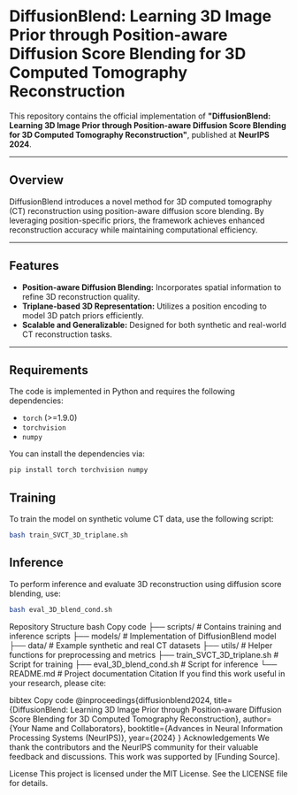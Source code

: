 # DiffusionBlend: Learning 3D Image Prior through Position-aware Diffusion Score Blending for 3D Computed Tomography Reconstruction

This repository contains the official implementation of **"DiffusionBlend: Learning 3D Image Prior through Position-aware Diffusion Score Blending for 3D Computed Tomography Reconstruction"**, published at **NeurIPS 2024**.

---

## Overview

DiffusionBlend introduces a novel method for 3D computed tomography (CT) reconstruction using position-aware diffusion score blending. By leveraging position-specific priors, the framework achieves enhanced reconstruction accuracy while maintaining computational efficiency.

---

## Features

- **Position-aware Diffusion Blending:** Incorporates spatial information to refine 3D reconstruction quality.
- **Triplane-based 3D Representation:** Utilizes a position encoding to model 3D patch priors efficiently.
- **Scalable and Generalizable:** Designed for both synthetic and real-world CT reconstruction tasks.

---

## Requirements

The code is implemented in Python and requires the following dependencies:

- `torch` (>=1.9.0)
- `torchvision`
- `numpy`

You can install the dependencies via:

```bash
pip install torch torchvision numpy
```

## Training
To train the model on synthetic volume CT data, use the following script:

```bash
bash train_SVCT_3D_triplane.sh
```

## Inference
To perform inference and evaluate 3D reconstruction using diffusion score blending, use:

```bash
bash eval_3D_blend_cond.sh
```


Repository Structure
bash
Copy code
├── scripts/                   # Contains training and inference scripts
├── models/                    # Implementation of DiffusionBlend model
├── data/                      # Example synthetic and real CT datasets
├── utils/                     # Helper functions for preprocessing and metrics
├── train_SVCT_3D_triplane.sh  # Script for training
├── eval_3D_blend_cond.sh      # Script for inference
└── README.md                  # Project documentation
Citation
If you find this work useful in your research, please cite:

bibtex
Copy code
@inproceedings{diffusionblend2024,
  title={DiffusionBlend: Learning 3D Image Prior through Position-aware Diffusion Score Blending for 3D Computed Tomography Reconstruction},
  author={Your Name and Collaborators},
  booktitle={Advances in Neural Information Processing Systems (NeurIPS)},
  year={2024}
}
Acknowledgements
We thank the contributors and the NeurIPS community for their valuable feedback and discussions. This work was supported by [Funding Source].

License
This project is licensed under the MIT License. See the LICENSE file for details.


